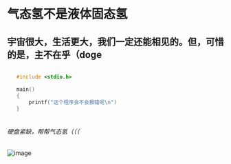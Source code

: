 # 气态氢不是液体固态氢

## 宇宙很大，生活更大，我们一定还能相见的。但，可惜的是，主不在乎（doge

 ```c

    #include <stdio.h>

    main()
    {
        printf("这个程序会不会报错呢\n")
    }
    
```



###### 硬盘紧缺，帮帮气态氢（（（

![image](https://user-images.githubusercontent.com/111329731/193461749-bb6af78a-2664-4811-b539-9041cbfae882.png)
